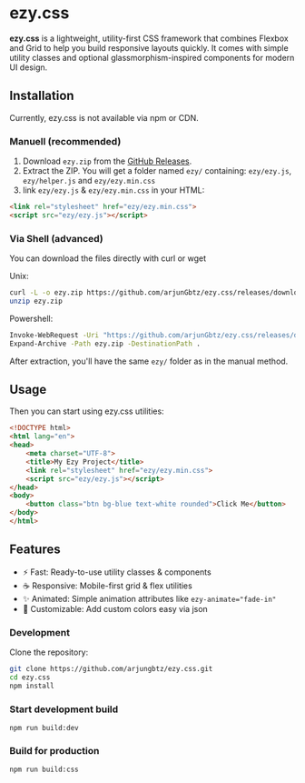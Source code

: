 # **ezy.css**

**ezy.css** is a lightweight, utility-first CSS framework that combines Flexbox and Grid to help you build responsive layouts quickly. It comes with simple utility classes and optional glassmorphism-inspired components for modern UI design.

## Installation

Currently, ezy.css is not available via npm or CDN.

### Manuell (recommended)
  
1. Download `ezy.zip` from the [GitHub Releases](https://github.com/arjungbtz/ezy.css/releases).
2. Extract the ZIP. You will get a folder named `ezy/` containing: `ezy/ezy.js`, `ezy/helper.js` and `ezy/ezy.min.css`
3. link `ezy/ezy.js` & `ezy/ezy.min.css` in your HTML:

```html
<link rel="stylesheet" href="ezy/ezy.min.css">
<script src="ezy/ezy.js"></script>
```

### Via Shell (advanced)

You can download the files directly with curl or wget

Unix:
```sh
curl -L -o ezy.zip https://github.com/arjunGbtz/ezy.css/releases/download/v1.0.0-nightly.1/ezy.zip
unzip ezy.zip

```

Powershell:
```sh
Invoke-WebRequest -Uri "https://github.com/arjunGbtz/ezy.css/releases/download/v1.0.0-nightly.1/ezy.zip" -OutFile "ezy.zip"
Expand-Archive -Path ezy.zip -DestinationPath .
```

After extraction, you'll have the same `ezy/` folder as in the manual method.


## Usage

Then you can start using ezy.css utilities:

```html
<!DOCTYPE html>
<html lang="en">
<head>
    <meta charset="UTF-8">
    <title>My Ezy Project</title>
    <link rel="stylesheet" href="ezy/ezy.min.css">
    <script src="ezy/ezy.js"></script>
</head>
<body>
    <button class="btn bg-blue text-white rounded">Click Me</button>
</body>
</html>
```

## Features
- ⚡ Fast: Ready-to-use utility classes & components
- ☕ Responsive: Mobile-first grid & flex utilities
- ✨ Animated: Simple animation attributes like `ezy-animate="fade-in"`
- 🎨 Customizable: Add custom colors easy via json

### Development
Clone the repository:
```bash
git clone https://github.com/arjungbtz/ezy.css.git
cd ezy.css
npm install
```

### Start development build

`npm run build:dev`

### Build for production

`npm run build:css`